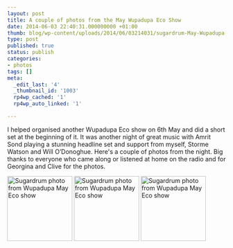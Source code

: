 ```yaml
---
layout: post
title: A couple of photos from the May Wupadupa Eco Show
date: 2014-06-03 22:40:31.000000000 +01:00
thumb: blog/wp-content/uploads/2014/06/03214031/sugardrum-May-Wupadupa-Ecoshow.jpg
type: post
published: true
status: publish
categories:
- photos
tags: []
meta:
  _edit_last: '4'
  _thumbnail_id: '1003'
  rp4wp_cached: '1'
  rp4wp_auto_linked: '1'

---
```

<p>I helped organised another Wupadupa Eco show on 6th May and did a short set at the beginning of it. It was another night of great music with Amrit Sond playing a stunning headline set and support from myself, Storme Watson and Will O’Donoghue. Here's a couple of photos from the night. Big thanks to everyone who came along or listened at home on the radio and for Georgina and Clive for the photos.</p>

<p><a href="//files.sugardrum.com/blog/wp-content/uploads/2014/06/03214031/sugardrum-may-wupadupa-ecoshow-4.jpg" class="group fresco"><img class="alignleft size-thumbnail wp-image-997" src="//files.sugardrum.com/blog/wp-content/uploads/2014/06/03214031/sugardrum-may-wupadupa-ecoshow-4-150x150.jpg" alt="Sugardrum photo from Wupadupa May Eco show" width="150" height="150" /></a> <a href="//files.sugardrum.com/blog/wp-content/uploads/2014/06/03214031/sugardrum-may-wupadupa-ecoshow-3.jpg" class="group fresco"><img class="alignleft size-thumbnail wp-image-998" src="//files.sugardrum.com/blog/wp-content/uploads/2014/06/03214031/sugardrum-may-wupadupa-ecoshow-3-150x150.jpg" alt="Sugardrum photo from Wupadupa May Eco show" width="150" height="150" /></a> <a href="//files.sugardrum.com/blog/wp-content/uploads/2014/06/03214031/sugardrum-may-wupadupa-ecoshow-5.jpg" class="group fresco"><img class="alignleft size-thumbnail wp-image-999" src="//files.sugardrum.com/blog/wp-content/uploads/2014/06/03214031/sugardrum-may-wupadupa-ecoshow-5-150x150.jpg" alt="Sugardrum photo from Wupadupa May Eco show" width="150" height="150" /></a></p>
